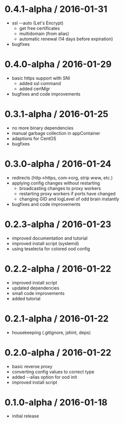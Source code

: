 0.4.1-alpha / 2016-01-31
========================

  * ssl --auto (Let's Encrypt)
    * get free certificates
    * multidomain (from alias)
    * automatic renewal (14 days before expiration)
  * bugfixes

0.4.0-alpha / 2016-01-29
========================

  * basic https support with SNI
    * added ssl command
    * added certMgr
  * bugfixes and code improvements

0.3.1-alpha / 2016-01-25
========================

  * no more binary dependencies
  * manual garbage collection in appContainer
  * adaptions for CentOS
  * bugfixes

0.3.0-alpha / 2016-01-24
========================

  * redirects (http->https, com->org, strip www, etc.)
  * applying config changes without restarting
    * broadcasting changes to proxy workers
    * restarting proxy workers if ports have changed
    * changing GID and logLevel of odd brain instantly
  * bugfixes and code improvements

0.2.3-alpha / 2016-01-23
========================

  * improved documentation and tutorial
  * improved install script (systemd)
  * using teselecta for colored ood config

0.2.2-alpha / 2016-01-22
========================

  * improved install script
  * updated dependencies
  * small code improvements
  * added tutorial

0.2.1-alpha / 2016-01-22
========================

  * housekeeping (.gitignore, jshint, deps)

0.2.0-alpha / 2016-01-22
========================

  * basic reverse proxy
  * converting config values to correct type
  * added --alias option for ood init
  * improved install script

0.1.0-alpha / 2016-01-18
========================

  * initial release

